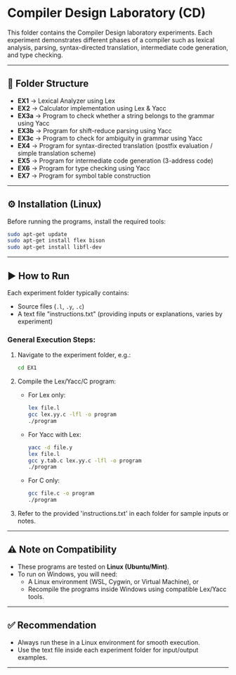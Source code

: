 # Compiler Design Laboratory (CD)

This folder contains the Compiler Design laboratory experiments. Each experiment demonstrates different phases of a compiler such as lexical analysis, parsing, syntax-directed translation, intermediate code generation, and type checking.

---

## 📂 Folder Structure
- **EX1** → Lexical Analyzer using Lex  
- **EX2** → Calculator implementation using Lex & Yacc  
- **EX3a** → Program to check whether a string belongs to the grammar using Yacc  
- **EX3b** → Program for shift-reduce parsing using Yacc  
- **EX3c** → Program to check for ambiguity in grammar using Yacc  
- **EX4** → Program for syntax-directed translation (postfix evaluation / simple translation scheme)  
- **EX5** → Program for intermediate code generation (3-address code)  
- **EX6** → Program for type checking using Yacc  
- **EX7** → Program for symbol table construction  

---

## ⚙️ Installation (Linux)

Before running the programs, install the required tools:

```bash
sudo apt-get update
sudo apt-get install flex bison
sudo apt-get install libfl-dev
```

---

## ▶️ How to Run

Each experiment folder typically contains:
- Source files (`.l`, `.y`, `.c`)  
- A text file "instructions.txt" (providing inputs or explanations, varies by experiment)  

### General Execution Steps:
1. Navigate to the experiment folder, e.g.:
   ```bash
   cd EX1
   ```

2. Compile the Lex/Yacc/C program:
   - For Lex only:
     ```bash
     lex file.l
     gcc lex.yy.c -lfl -o program
     ./program
     ```
   - For Yacc with Lex:
     ```bash
     yacc -d file.y
     lex file.l
     gcc y.tab.c lex.yy.c -lfl -o program
     ./program
     ```
   - For C only:
     ```bash
     gcc file.c -o program
     ./program
     ```
                          
3. Refer to the provided 'instructions.txt' in each folder for sample inputs or notes.  

---

## ⚠️ Note on Compatibility

- These programs are tested on **Linux (Ubuntu/Mint)**.  
- To run on Windows, you will need:
  - A Linux environment (WSL, Cygwin, or Virtual Machine), or  
  - Recompile the programs inside Windows using compatible Lex/Yacc tools.  

---

## ✅ Recommendation
- Always run these in a Linux environment for smooth execution.  
- Use the text file inside each experiment folder for input/output examples.  

---
